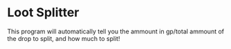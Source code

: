 # Loot Splitter
This program will automatically tell you the ammount in gp/total ammount of the drop to split, and how much to split!